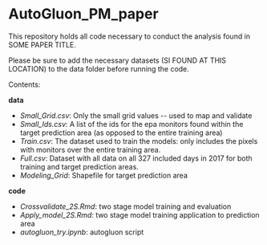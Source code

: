 # AutoGluon_PM_paper
This repository holds all code necessary to conduct the analysis found in SOME PAPER TITLE. 

Please be sure to add the necessary datasets (SI FOUND AT THIS LOCATION) to the data folder before running the code. 

Contents: 

**data**
* *Small_Grid.csv*: Only the small grid values -- used to map and validate
* *Small_Ids.csv*: A list of the ids for the epa monitors found within the target prediction area (as opposed to the entire training area)
* *Train.csv*: The dataset used to train the models: only includes the pixels with monitors over the entire training area. 
* *Full.csv*: Dataset with all data on all 327 included days in 2017 for both training and target prediction areas. 
* *Modeling_Grid*: Shapefile for target prediction area

**code**
* *Crossvalidate_2S.Rmd*: two stage model training and evaluation
* *Apply_model_2S.Rmd*: two stage model training application to prediction area
* *autogluon_try.ipynb*: autogluon script
